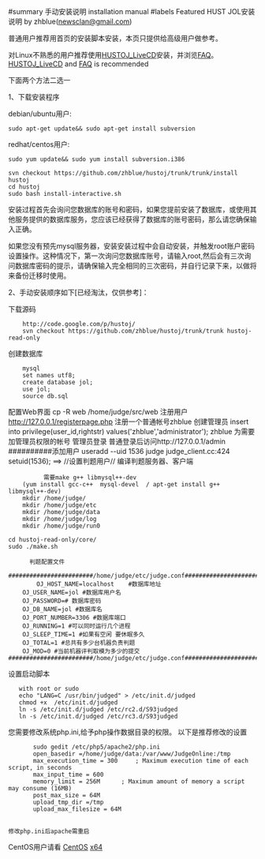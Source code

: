 #summary 手动安装说明 installation manual
#labels Featured
HUST JOL安装说明 
	by zhblue(newsclan@gmail.com)
	
普通用户推荐用首页的安装脚本安装，本页只提供给高级用户做参考。

对Linux不熟悉的用户推荐使用[HUSTOJ_LiveCD](https://github.com/zhblue/hustoj/blob/master/wiki/HUSTOJ_LiveCD.md)安装，并浏览[FAQ](https://github.com/zhblue/hustoj/blob/master/wiki/FAQ.md)。
[HUSTOJ_LiveCD](https://github.com/zhblue/hustoj/blob/master/wiki/HUSTOJ_LiveCD.md) and [FAQ](https://github.com/zhblue/hustoj/blob/master/wiki/FAQ.md) is recommended

下面两个方法二选一

1、下载安装程序

debian/ubuntu用户:
```
sudo apt-get update&& sudo apt-get install subversion 
```
redhat/centos用户:
```
sudo yum update&& sudo yum install subversion.i386
```

```
svn checkout https://github.com/zhblue/hustoj/trunk/trunk/install  hustoj
cd hustoj
sudo bash install-interactive.sh

```

安装过程首先会询问您数据库的账号和密码，如果您提前安装了数据库，或使用其他服务提供的数据库服务，您应该已经获得了数据库的账号密码，那么请您确保输入正确。

如果您没有预先mysql服务器，安装安装过程中会自动安装，并触发root账户密码设置操作。这种情况下，第一次询问您数据库账号，请输入root,然后会有三次询问数据库密码的提示，请确保输入完全相同的三次密码，并自行记录下来，以做将来备份迁移时使用。


2、手动安装顺序如下[已经淘汰，仅供参考]：

下载源码
```
	http://code.google.com/p/hustoj/
	svn checkout https://github.com/zhblue/hustoj/trunk/trunk hustoj-read-only
```
创建数据库
```
	mysql
	set names utf8; 
	create database jol;
	use jol;
	source db.sql
```
配置Web界面
        cp -R web /home/judge/src/web
注册用户
	http://127.0.0.1/registerpage.php
	注册一个普通帐号zhblue
创建管理员
    insert into privilege(user_id,rightstr) values('zhblue','administrator');
    zhblue 为需要加管理员权限的帐号
管理员登录
          普通登录后访问http://127.0.0.1/admin
##########添加用户
useradd --uid 1536 judge
judge_client.cc:424  
        setuid(1536);       ==>       //设置判题用户//
编译判题服务器、客户端

```
          需要make g++ libmysql++-dev 
	(yum install gcc-c++  mysql-devel  / apt-get install g++ libmysql++-dev)
    mkdir /home/judge/
    mkdir /home/judge/etc
    mkdir /home/judge/data
    mkdir /home/judge/log
    mkdir /home/judge/run0

cd hustoj-read-only/core/
sudo ./make.sh
```

          判题配置文件 
```
########################/home/judge/etc/judge.conf###########################
    	OJ_HOST_NAME=localhost    #数据库地址
	OJ_USER_NAME=jol #数据库用户名
	OJ_PASSWORD=# 数据库密码
	OJ_DB_NAME=jol #数据库名
	OJ_PORT_NUMBER=3306 #数据库端口
	OJ_RUNNING=1 #可以同时运行几个进程
	OJ_SLEEP_TIME=1 #如果有空闲 要休眠多久
	OJ_TOTAL=1 #总共有多少台机器负责判题
	OJ_MOD=0 #当前机器评判取模为多少的提交
########################/home/judge/etc/judge.conf###########################
```
设置启动脚本
```
   with root or sudo
   echo "LANG=C /usr/bin/judged" > /etc/init.d/judged
   chmod +x  /etc/init.d/judged
   ln -s /etc/init.d/judged /etc/rc2.d/S93judged
   ln -s /etc/init.d/judged /etc/rc3.d/S93judged
```

您需要修改系统php.ini,给予php操作数据目录的权限。 以下是推荐修改的设置
```
       sudo gedit /etc/php5/apache2/php.ini 
       open_basedir =/home/judge/data:/var/www/JudgeOnline:/tmp  
       max_execution_time = 300     ; Maximum execution time of each script, in seconds
       max_input_time = 600 
       memory_limit = 256M      ; Maximum amount of memory a script may consume (16MB)
       post_max_size = 64M
       upload_tmp_dir =/tmp
       upload_max_filesize = 64M
      
```
    修改php.ini后apache需重启 

CentOS用户请看 [CentOS](https://github.com/zhblue/hustoj/blob/master/wiki/CentOS.md)
	[x64](https://github.com/zhblue/hustoj/blob/master/wiki/CentOSx86_64.md)
